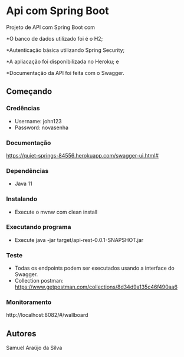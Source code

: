 # Api com Spring Boot

Projeto de API com Spring Boot com

*O banco de dados utilizado foi é o H2;

*Autenticação básica utilizando Spring Security; 

*A apliacação foi disponibilizada no Heroku; e

*Documentação da API foi feita com  o Swagger.

## Começando

### Credências

* Username: john123
* Password: novasenha

### Documentação

https://quiet-springs-84556.herokuapp.com/swagger-ui.html#


### Dependências

* Java 11       

### Instalando

* Execute o mvnw com clean install

### Executando programa

* Execute java -jar target/api-rest-0.0.1-SNAPSHOT.jar

### Teste

* Todas os endpoints podem ser executados usando a interface do Swagger.
* Collection postman: https://www.getpostman.com/collections/8d34d9a135c46f490aa6

### Monitoramento
http://localhost:8082/#/wallboard

## Autores

Samuel Araújo da Silva
